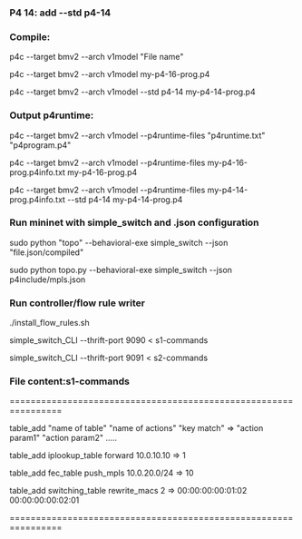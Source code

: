 ### P4 14: add --std p4-14

### Compile:

p4c --target bmv2 --arch v1model "File name"
  
p4c --target bmv2 --arch v1model my-p4-16-prog.p4

p4c --target bmv2 --arch v1model --std p4-14 my-p4-14-prog.p4

### Output p4runtime:

p4c --target bmv2 --arch v1model --p4runtime-files "p4runtime.txt" "p4program.p4"

p4c --target bmv2 --arch v1model --p4runtime-files my-p4-16-prog.p4info.txt my-p4-16-prog.p4

p4c --target bmv2 --arch v1model --p4runtime-files my-p4-14-prog.p4info.txt --std p4-14 my-p4-14-prog.p4


### Run mininet with simple_switch and .json configuration

sudo python "topo" --behavioral-exe simple_switch --json "file.json/compiled"
  
sudo python topo.py --behavioral-exe simple_switch --json p4include/mpls.json

### Run controller/flow rule writer

./install_flow_rules.sh

simple_switch_CLI --thrift-port 9090 < s1-commands

simple_switch_CLI --thrift-port 9091 < s2-commands

### File content:s1-commands

================================================================

table_add "name of table" "name of actions" "key match" => "action param1" "action param2" .....
  
table_add iplookup_table forward 10.0.10.10 => 1

table_add fec_table push_mpls 10.0.20.0/24 => 10

table_add switching_table rewrite_macs 2 => 00:00:00:00:01:02 00:00:00:00:02:01

================================================================
